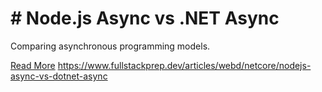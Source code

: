 # # Node.js Async vs .NET Async

Comparing asynchronous programming models.

[Read More](https://www.fullstackprep.dev/articles/webd/netcore/nodejs-async-vs-dotnet-async) https://www.fullstackprep.dev/articles/webd/netcore/nodejs-async-vs-dotnet-async